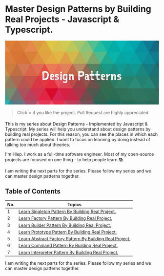 # Master Design Patterns by Building Real Projects - Javascript & Typescript.

<img src="./screenshots/screenshot.jpeg" alt="design-patterns"/>

> Click :star: if you like the project. Pull Request are highly appreciated

This is my series about Design Patterns - Implemented by Javascript & Typescript. My series will help you understand about design patterns by building real projects. For this reason, you can see the places in which each pattern could be applied. I want to focus on learning by doing instead of talking too much about theories.

I'm Hiep. I work as a full-time software engineer. Most of my open-source projects are focused on one thing - to help people learn 📚.

I am writing the next parts for the series. Please follow my series and we can master design patterns together.

## **Table of Contents**

| No. | Topics                                                                                                                                      |
| --- | ------------------------------------------------------------------------------------------------------------------------------------------- |
| 1   | [Learn Singleton Pattern By Building Real Project.](https://github.com/hieptl/design-patterns/tree/main/creational/singleton)               |
| 2   | [Learn Factory Pattern By Building Real Project.](https://github.com/hieptl/design-patterns/tree/main/creational/factory)                   |
| 3   | [Learn Builder Pattern By Building Real Project.](https://github.com/hieptl/design-patterns/tree/main/creational/builder)                   |
| 4   | [Learn Prototype Pattern By Building Real Project.](https://github.com/hieptl/design-patterns/tree/main/creational/prototype)               |
| 5   | [Learn Abstract Factory Pattern By Building Real Project.](https://github.com/hieptl/design-patterns/tree/main/creational/abstract-factory) |
| 6   | [Learn Command Pattern By Building Real Project.](https://github.com/hieptl/design-patterns/tree/main/behavioral/command)                   |
| 7   | [Learn Interpreter Pattern By Building Real Project.](https://github.com/hieptl/design-patterns/tree/main/behavioral/interpreter)           |

I am writing the next parts for the series. Please follow my series and we can master design patterns together.
